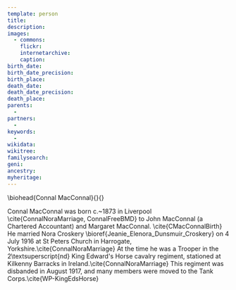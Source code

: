 ```yaml
---
template: person
title:
description:
images:
  - commons: 
    flickr: 
    internetarchive: 
    caption: 
birth_date: 
birth_date_precision: 
birth_place: 
death_date: 
death_date_precision: 
death_place: 
parents:
  - 
partners:
  - 
keywords:
  - 
wikidata: 
wikitree: 
familysearch: 
geni: 
ancestry: 
myheritage: 
---
```

\biohead{Connal MacConnal}{}{}

Connal MacConnal was born c.~1873 in  Liverpool \cite{ConnalNoraMarriage, ConnalFreeBMD} to John MacConnal (a Chartered Accountant) and Margaret MacConnal. \cite{CMacConnalBirth} He married Nora Croskery \bioref{Jeanie_Elenora_Dunsmuir_Croskery} on 4 July 1916 at St Peters Church in Harrogate, Yorkshire.\cite{ConnalNoraMarriage} At the time he was a Trooper in the 2\textsuperscript{nd} King Edward's Horse cavalry regiment, stationed at Kilkenny Barracks in Ireland.\cite{ConnalNoraMarriage} This regiment was disbanded in August 1917, and many members were moved to the Tank Corps.\cite{WP-KingEdsHorse}
